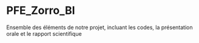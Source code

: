 # PFE_Zorro_BI
Ensemble des éléments de notre projet, incluant les codes, la présentation orale et le rapport scientifique
